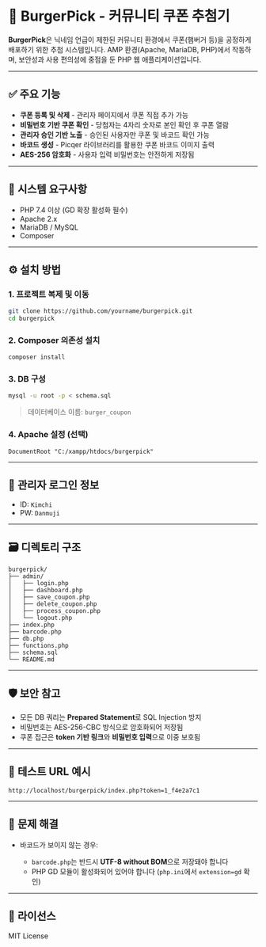 # 🍔 BurgerPick - 커뮤니티 쿠폰 추첨기

**BurgerPick**은 닉네임 언급이 제한된 커뮤니티 환경에서 쿠폰(햄버거 등)을 공정하게 배포하기 위한 추첨 시스템입니다. AMP 환경(Apache, MariaDB, PHP)에서 작동하며, 보안성과 사용 편의성에 중점을 둔 PHP 웹 애플리케이션입니다.

---

## ✅ 주요 기능

* **쿠폰 등록 및 삭제** - 관리자 페이지에서 쿠폰 직접 추가 가능
* **비밀번호 기반 쿠폰 확인** - 당첨자는 4자리 숫자로 본인 확인 후 쿠폰 열람
* **관리자 승인 기반 노출** - 승인된 사용자만 쿠폰 및 바코드 확인 가능
* **바코드 생성** - Picqer 라이브러리를 활용한 쿠폰 바코드 이미지 출력
* **AES-256 암호화** - 사용자 입력 비밀번호는 안전하게 저장됨

---

## 🧱 시스템 요구사항

* PHP 7.4 이상 (GD 확장 활성화 필수)
* Apache 2.x
* MariaDB / MySQL
* Composer

---

## ⚙️ 설치 방법

### 1. 프로젝트 복제 및 이동

```bash
git clone https://github.com/yourname/burgerpick.git
cd burgerpick
```

### 2. Composer 의존성 설치

```bash
composer install
```

### 3. DB 구성

```bash
mysql -u root -p < schema.sql
```

> 데이터베이스 이름: `burger_coupon`

### 4. Apache 설정 (선택)

```
DocumentRoot "C:/xampp/htdocs/burgerpick"
```

---

## 🔑 관리자 로그인 정보

* ID: `Kimchi`
* PW: `Danmuji`

---

## 🗃️ 디렉토리 구조

```
burgerpick/
├── admin/
│   ├── login.php
│   ├── dashboard.php
│   ├── save_coupon.php
│   ├── delete_coupon.php
│   ├── process_coupon.php
│   └── logout.php
├── index.php
├── barcode.php
├── db.php
├── functions.php
├── schema.sql
└── README.md
```

---

## 🛡 보안 참고

* 모든 DB 쿼리는 **Prepared Statement**로 SQL Injection 방지
* 비밀번호는 AES-256-CBC 방식으로 암호화되어 저장됨
* 쿠폰 접근은 **token 기반 링크**와 **비밀번호 입력**으로 이중 보호됨

---

## 🧪 테스트 URL 예시

```text
http://localhost/burgerpick/index.php?token=1_f4e2a7c1
```

---

## 🐞 문제 해결

* 바코드가 보이지 않는 경우:

  * `barcode.php`는 반드시 **UTF-8 without BOM**으로 저장돼야 합니다
  * PHP GD 모듈이 활성화되어 있어야 합니다 (`php.ini`에서 `extension=gd` 확인)

---

## 📄 라이선스

MIT License
